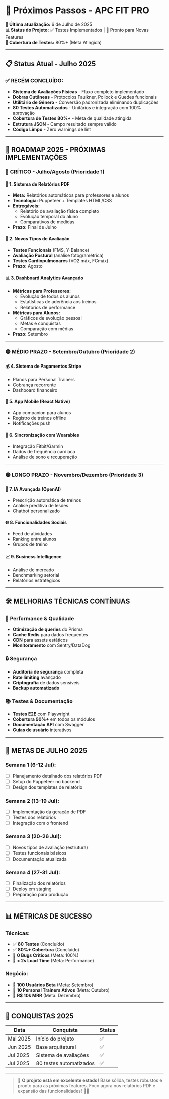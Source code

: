 # 🎯 Próximos Passos - APC FIT PRO

**📅 Última atualização:** 6 de Julho de 2025  
**📊 Status do Projeto:** ✅ Testes Implementados | 🚀 Pronto para Novas Features  
**🎉 Cobertura de Testes:** 80%+ (Meta Atingida)

---

## 📋 Status Atual - Julho 2025

### ✅ **RECÉM CONCLUÍDO:**
- **Sistema de Avaliações Físicas** - Fluxo completo implementado
- **Dobras Cutâneas** - Protocolos Faulkner, Pollock e Guedes funcionais
- **Utilitário de Gênero** - Conversão padronizada eliminando duplicações
- **80 Testes Automatizados** - Unitários e integração com 100% aprovação
- **Cobertura de Testes 80%+** - Meta de qualidade atingida
- **Estrutura JSON** - Campo resultado sempre válido
- **Código Limpo** - Zero warnings de lint

---

## 🎯 **ROADMAP 2025 - PRÓXIMAS IMPLEMENTAÇÕES**

### 🔴 **CRÍTICO - Julho/Agosto (Prioridade 1)**

#### 📄 **1. Sistema de Relatórios PDF**
- **Meta:** Relatórios automáticos para professores e alunos
- **Tecnologia:** Puppeteer + Templates HTML/CSS
- **Entregáveis:**
  - Relatório de avaliação física completo
  - Evolução temporal do aluno
  - Comparativos de medidas
- **Prazo:** Final de Julho

#### 🧪 **2. Novos Tipos de Avaliação**
- **Testes Funcionais** (FMS, Y-Balance)
- **Avaliação Postural** (análise fotogramétrica)
- **Testes Cardiopulmonares** (VO2 máx, FCmáx)
- **Prazo:** Agosto

#### 📊 **3. Dashboard Analytics Avançado**
- **Métricas para Professores:**
  - Evolução de todos os alunos
  - Estatísticas de aderência aos treinos
  - Relatórios de performance
- **Métricas para Alunos:**
  - Gráficos de evolução pessoal
  - Metas e conquistas
  - Comparação com médias
- **Prazo:** Setembro

---

### 🟡 **MÉDIO PRAZO - Setembro/Outubro (Prioridade 2)**

#### 💰 **4. Sistema de Pagamentos Stripe**
- Planos para Personal Trainers
- Cobrança recorrente
- Dashboard financeiro

#### 📱 **5. App Mobile (React Native)**
- App companion para alunos
- Registro de treinos offline
- Notificações push

#### 🔄 **6. Sincronização com Wearables**
- Integração Fitbit/Garmin
- Dados de frequência cardíaca
- Análise de sono e recuperação

---

### 🟢 **LONGO PRAZO - Novembro/Dezembro (Prioridade 3)**

#### 🤖 **7. IA Avançada (OpenAI)**
- Prescrição automática de treinos
- Análise preditiva de lesões
- Chatbot personalizado

#### 🌐 **8. Funcionalidades Sociais**
- Feed de atividades
- Ranking entre alunos
- Grupos de treino

#### 📈 **9. Business Intelligence**
- Análise de mercado
- Benchmarking setorial
- Relatórios estratégicos

---

## 🛠️ **MELHORIAS TÉCNICAS CONTÍNUAS**

### 🎯 **Performance & Qualidade**
- **Otimização de queries** do Prisma
- **Cache Redis** para dados frequentes
- **CDN** para assets estáticos
- **Monitoramento** com Sentry/DataDog

### 🔒 **Segurança**
- **Auditoria de segurança** completa
- **Rate limiting** avançado
- **Criptografia** de dados sensíveis
- **Backup automatizado**

### 📚 **Testes & Documentação**
- **Testes E2E** com Playwright
- **Cobertura 90%+** em todos os módulos
- **Documentação API** com Swagger
- **Guias de usuário** interativos

---

## 🎯 **METAS DE JULHO 2025**

### **Semana 1 (6-12 Jul):**
- [ ] Planejamento detalhado dos relatórios PDF
- [ ] Setup do Puppeteer no backend
- [ ] Design dos templates de relatório

### **Semana 2 (13-19 Jul):**
- [ ] Implementação da geração de PDF
- [ ] Testes dos relatórios
- [ ] Integração com o frontend

### **Semana 3 (20-26 Jul):**
- [ ] Novos tipos de avaliação (estrutura)
- [ ] Testes funcionais básicos
- [ ] Documentação atualizada

### **Semana 4 (27-31 Jul):**
- [ ] Finalização dos relatórios
- [ ] Deploy em staging
- [ ] Preparação para produção

---

## 📊 **MÉTRICAS DE SUCESSO**

### **Técnicas:**
- ✅ **80 Testes** (Concluído)
- ✅ **80%+ Cobertura** (Concluído)
- 🎯 **0 Bugs Críticos** (Meta: 100%)
- 🎯 **< 2s Load Time** (Meta: Performance)

### **Negócio:**
- 🎯 **100 Usuários Beta** (Meta: Setembro)
- 🎯 **10 Personal Trainers Ativos** (Meta: Outubro)
- 🎯 **R$ 10k MRR** (Meta: Dezembro)

---

## 🎉 **CONQUISTAS 2025**

| Data | Conquista | Status |
|------|-----------|---------|
| Mai 2025 | Início do projeto | ✅ |
| Jun 2025 | Base arquitetural | ✅ |
| Jul 2025 | Sistema de avaliações | ✅ |
| Jul 2025 | 80 testes automatizados | ✅ |

---

> 🚀 **O projeto está em excelente estado!** Base sólida, testes robustos e pronto para as próximas features. Foco agora nos relatórios PDF e expansão das funcionalidades! 💪✨
